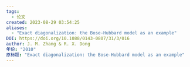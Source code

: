 ```yaml
---
tags:
  - 论文
created: 2023-08-29 03:54:25
aliases:
  - "Exact diagonalization: the Bose-Hubbard model as an example"
DOI: https://doi.org/10.1088/0143-0807/31/3/016
author: J. M. Zhang & R. X. Dong
年份: "2010"
原标题: "Exact diagonalization: the Bose-Hubbard model as an example"
---
```

